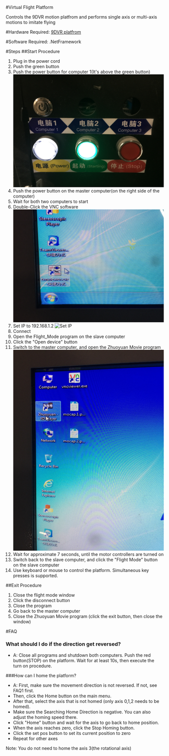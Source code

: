 #Virtual Flight Platform

Controls the 9DVR motion platfrom and performs single axis or multi-axis motions to imitate flying

#Hardware Required:
[9DVR platfrom](http://www.xd5d.com/9dvr/)

#Software Required:
.NetFramework

#Steps
##Start Procedure
1. Plug in the power cord
2. Push the green button
3. Push the power button for computer 1(It's above the green button)
![Power Button](Power_button.jpg)
4. Push the power button on the master computer(on the right side of the computer)
5. Wait for both two computers to start
6. Double-Click the VNC software
![VNC Program](VNC.jpg)
7. Set IP to 192.168.1.2 
![Set IP](Set_IP.jpg)
8. Connect
9. Open the Flight_Mode program on the slave computer
10. Click the "Open device" button
11. Switch to the master computer, and open the Zhuoyuan Movie program
![Zhuoyuan Program](Movie_player.jpg)
12. Wait for approximate 7 seconds, until the motor controllers are turned on
11. Switch back to the slave computer, and click the "Flight Mode" button on the slave computer
16. Use keyboard or mouse to control the platform. Simultaneous key presses is supported.

##Exit Procedure
1. Close the flight mode window
2. Click the disconnect button
3. Close the program
4. Go back to the master computer
5. Close the Zhuoyuan Movie program (click the exit button, then close the window)


#FAQ
### What should I do if the direction get reversed?
* A: Close all programs and shutdown both computers. Push the red button(STOP) on the platform. Wait for at least 10s, then execute the turn on procedure.

###How can I home the platform?
* A: First, make sure the movement direction is not reversed. If not, see FAQ1 first. 
*    Then, click the Home button on the main menu. 
*    After that, select the axis that is not homed (only axis 0,1,2 needs to be homed).
*    Make sure the Searching Home Direction is negative. You can also adjust the homing speed there.
*    Click "Home" button and wait for the axis to go back to home position.
*    When the axis reaches zero, click the Stop Homing button.
*    Click the set pos button to set its current position to zero
*    Repeat for other axes

Note: You do not need to home the axis 3(the rotational axis)


